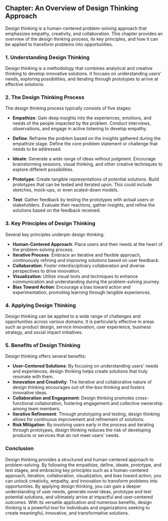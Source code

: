 Chapter: An Overview of Design Thinking Approach
------------------------------------------------

Design thinking is a human-centered problem-solving approach that emphasizes empathy, creativity, and collaboration. This chapter provides an overview of the design thinking process, its key principles, and how it can be applied to transform problems into opportunities.

### **1. Understanding Design Thinking**

Design thinking is a methodology that combines analytical and creative thinking to develop innovative solutions. It focuses on understanding users' needs, exploring possibilities, and iterating through prototypes to arrive at effective solutions.

### **2. The Design Thinking Process**

The design thinking process typically consists of five stages:

* **Empathize**: Gain deep insights into the experiences, emotions, and needs of the people impacted by the problem. Conduct interviews, observations, and engage in active listening to develop empathy.

* **Define**: Reframe the problem based on the insights gathered during the empathize stage. Define the core problem statement or challenge that needs to be addressed.

* **Ideate**: Generate a wide range of ideas without judgment. Encourage brainstorming sessions, visual thinking, and other creative techniques to explore different possibilities.

* **Prototype**: Create tangible representations of potential solutions. Build prototypes that can be tested and iterated upon. This could include sketches, mock-ups, or even scaled-down models.

* **Test**: Gather feedback by testing the prototypes with actual users or stakeholders. Evaluate their reactions, gather insights, and refine the solutions based on the feedback received.

### **3. Key Principles of Design Thinking**

Several key principles underpin design thinking:

* **Human-Centered Approach**: Place users and their needs at the heart of the problem-solving process.
* **Iterative Process**: Embrace an iterative and flexible approach, continuously refining and improving solutions based on user feedback.
* **Collaboration**: Foster interdisciplinary collaboration and diverse perspectives to drive innovation.
* **Visualization**: Utilize visual tools and techniques to enhance communication and understanding during the problem-solving journey.
* **Bias Toward Action**: Encourage a bias toward action and experimentation, promoting learning through tangible experiences.

### **4. Applying Design Thinking**

Design thinking can be applied to a wide range of challenges and opportunities across various domains. It is particularly effective in areas such as product design, service innovation, user experience, business strategy, and social impact initiatives.

### **5. Benefits of Design Thinking**

Design thinking offers several benefits:

* **User-Centered Solutions**: By focusing on understanding users' needs and experiences, design thinking helps create solutions that truly resonate with them.
* **Innovation and Creativity**: The iterative and collaborative nature of design thinking encourages out-of-the-box thinking and fosters innovative ideas.
* **Collaboration and Engagement**: Design thinking promotes cross-functional collaboration, fostering engagement and collective ownership among team members.
* **Iterative Refinement**: Through prototyping and testing, design thinking allows for continuous improvement and refinement of solutions.
* **Risk Mitigation**: By involving users early in the process and iterating through prototypes, design thinking reduces the risk of developing products or services that do not meet users' needs.

### Conclusion

Design thinking provides a structured and human-centered approach to problem-solving. By following the empathize, define, ideate, prototype, and test stages, and embracing key principles such as a human-centered approach, iteration, collaboration, visualization, and bias toward action, you can unlock creativity, empathy, and innovation to transform problems into opportunities. By applying design thinking, you can gain a deeper understanding of user needs, generate novel ideas, prototype and test potential solutions, and ultimately arrive at impactful and user-centered outcomes. With its versatile application and numerous benefits, design thinking is a powerful tool for individuals and organizations seeking to create meaningful, innovative, and transformative solutions.
